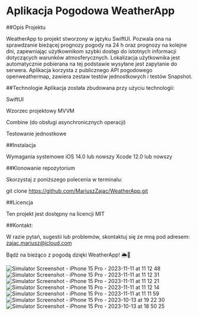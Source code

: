 # Aplikacja Pogodowa WeatherApp

##Opis Projektu

WeatherApp to projekt stworzony w języku SwiftUI. Pozwala ona na sprawdzanie bieżącej prognozy pogody na 24 h  oraz prognozy na kolejne dni, zapewniając użytkownikom szybki dostęp do istotnych informacji dotyczących warunków atmosferycznych.
Lokalizacja użytkownika jest automatycznie pobierana na tej podstawie wysyłane jest zapytanie do serwera. 
Aplikacja korzysta z publicznego API pogodowego openweathermap,  zawiera zestaw testów jednostkowych i testów Snapshot. 

##Technologie
Aplikacja została zbudowana przy użyciu technologii:

SwiftUI

Wzorzec projektowy MVVM

Combine (do obsługi asynchronicznych operacji)

Testowanie jednostkowe

##Instalacja

Wymagania systemowe
iOS 14.0 lub nowszy
Xcode 12.0 lub nowszy

##Klonowanie repozytorium

Skorzystaj z poniższego polecenia w terminalu:

git clone https://github.com/MariuszZajac/WeatherApp.git


##Licencja

Ten projekt jest dostępny na licencji MIT 

##Kontakt: 

W razie pytań, sugestii lub problemów, skontaktuj się ze mną pod adresem: zajac.mariusz@icloud.com

Bądź na bieżąco z pogodą dzięki WeatherApp! 🌦️📱

![Simulator Screenshot - iPhone 15 Pro - 2023-11-11 at 11 12 48](https://github.com/MariuszZajac/WeatherApp/assets/93003863/1c59d437-4229-4e25-9465-967d1a33e58c)
![Simulator Screenshot - iPhone 15 Pro - 2023-11-11 at 11 12 31](https://github.com/MariuszZajac/WeatherApp/assets/93003863/99681541-ad36-4791-94fe-ce7e63544e5d)
![Simulator Screenshot - iPhone 15 Pro - 2023-11-11 at 11 12 21](https://github.com/MariuszZajac/WeatherApp/assets/93003863/6772c5db-6215-4687-8599-33f1aa5401b6)
![Simulator Screenshot - iPhone 15 Pro - 2023-11-11 at 11 12 14](https://github.com/MariuszZajac/WeatherApp/assets/93003863/d60b905e-4d78-4ea1-a5d3-83480a734775)
![Simulator Screenshot - iPhone 15 Pro - 2023-11-11 at 11 11 59](https://github.com/MariuszZajac/WeatherApp/assets/93003863/cb8ea838-8025-410c-8072-ad3bb559387a)
![Simulator Screenshot - iPhone 15 Pro - 2023-10-13 at 19 22 30](https://github.com/MariuszZajac/WeatherApp/assets/93003863/6278feaa-e02b-42e7-96fb-d37c69204218)
![Simulator Screenshot - iPhone 15 Pro - 2023-10-13 at 18 50 25](https://github.com/MariuszZajac/WeatherApp/assets/93003863/eee8b089-0646-452f-b3ee-bc39e363e1dd)
